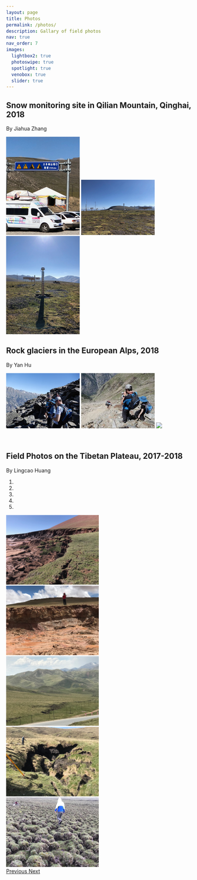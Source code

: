```yaml
---
layout: page
title: Photos
permalink: /photos/
description: Gallary of field photos
nav: true
nav_order: 7
images:
  lightbox2: true
  photoswipe: true
  spotlight: true
  venobox: true
  slider: true
---
```

## Snow monitoring site in Qilian Mountain, Qinghai, 2018
By Jiahua Zhang

<a class="venobox" data-gall="myGallery" href="/assets/img/field/Jiahua1.jpg"><img src="/assets/img/field/Jiahua1_thumbnail.jpg" /></a>
<a class="venobox" data-gall="myGallery" href="/assets/img/field/Jiahua2.jpg"><img src="/assets/img/field/Jiahua2_thumbnail.jpg" /></a>
<a class="venobox" data-gall="myGallery" href="/assets/img/field/Jiahua3.jpg"><img src="/assets/img/field/Jiahua3_thumbnail.jpg" /></a>

## Rock glaciers in the European Alps, 2018
By Yan Hu

<a class="venobox" data-gall="myGallery" href="/assets/img/field/yan_alps1.jpg"><img src="/assets/img/field/yan_alps1_thumbnail.jpg" /></a>
<a class="venobox" data-gall="myGallery" href="/assets/img/field/yan_alps2.jpg"><img src="/assets/img/field/yan_alps2_thumbnail.jpg" /></a>
<a class="venobox" data-gall="myGallery" href="/assets/img/field/yan_alps3.jpg"><img src="/assets/img/field/Jyan_alps3_thumbnail.jpg" /></a>

<p> &nbsp; </p>

## Field Photos on the Tibetan Plateau, 2017-2018
By Lingcao Huang
<div id="carouselTibet" class="carousel slide" data-ride="carousel" data-interval="5000">
  <ol class="carousel-indicators">
    <li data-target="#carouselTibet" data-slide-to="0" class="active"></li>
    <li data-target="#carouselTibet" data-slide-to="1"></li>
    <li data-target="#carouselTibet" data-slide-to="2"></li>
    <li data-target="#carouselTibet" data-slide-to="3"></li>
    <li data-target="#carouselTibet" data-slide-to="4"></li>
  </ol>
  
  <div class="carousel-inner">
    <div class="carousel-item active">
      <img class="d-block" src="/assets/img/field/lingcao_thaw_slump2_beiluhe.jpg" alt="Tibetan Plateau 1" style="width:50%; margin:0 auto;">
    </div>
    <div class="carousel-item">
      <img class="d-block" src="/assets/img/field/lingcao_thaw_slump1_beiluhe.jpg" alt="Tibetan Plateau 2" style="width:50%; margin:0 auto;">
    </div>
    <div class="carousel-item">
      <img class="d-block" src="/assets/img/field/lingcao_thermal_erosion_gully_eboling.jpg" alt="Tibetan Plateau 3" style="width:50%; margin:0 auto;">
    </div>
    <div class="carousel-item">
      <img class="d-block" src="/assets/img/field/lingcao_sinkhole_eobling.jpg" alt="Tibetan Plateau 4" style="width:50%; margin:0 auto;">
    </div>
    <div class="carousel-item">
      <img class="d-block" src="/assets/img/field/lingcao_Hummocks2_maxianshan.jpg" alt="Tibetan Plateau 5" style="width:50%; margin:0 auto;">
    </div>
  </div>
  
  <a class="carousel-control-prev" href="#carouselTibet" role="button" data-slide="prev">
    <span class="carousel-control-prev-icon" aria-hidden="true"></span>
    <span class="sr-only">Previous</span>
  </a>
  <a class="carousel-control-next" href="#carouselTibet" role="button" data-slide="next">
    <span class="carousel-control-next-icon" aria-hidden="true"></span>
    <span class="sr-only">Next</span>
  </a>
</div>


<p> &nbsp; </p>
